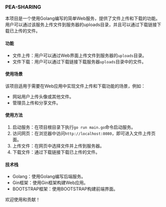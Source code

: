 ### PEA-SHARING

本项目是一个使用Golang编写的简单Web服务，提供了文件上传和下载的功能。用户可以通过该服务上传文件到服务器的uploads目录，并且可以通过下载链接下载已上传的文件。

#### 功能
* 文件上传：用户可以通过Web界面上传文件到服务器的`uploads`目录。
* 文件下载：用户可以通过下载链接下载服务器`uploads`目录中的文件。

#### 使用场景
该项目适用于需要在Web应用中实现文件上传和下载功能的场景，例如：
* 网站用户上传头像或其他文件。
* 管理员上传和分享文件。

#### 使用方法
1. 启动服务：在项目根目录下执行`go run main.go`命令启动服务。
2. 访问网页：在浏览器中访问`http://localhost:8080`，即可进入文件上传页面。
3. 上传文件：在网页中选择文件并上传到服务器。
4. 下载文件：通过下载链接下载已上传的文件。

#### 技术栈
* Golang：使用Golang编写后端服务。
* Gin框架：使用Gin框架构建Web应用。
* BOOTSTRAP框架：使用BOOTSTRAP构建前端界面。

欢迎使用和贡献！